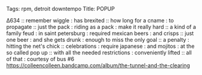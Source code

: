 Tags: rpm, detroit downtempo
Title: POPUP 
  
∆634 :: remember wiggle : has brexited :: how long for a cname : to propagate :: just the pack : riding as a pack : make it really hard :: a kind of a family feud : in saint petersburg : required mexican beers : and crisps :: just one beer : and she gets drunk : enough to miss the only goal :: a penalty : hitting the net's chick :: celebrations : require japanese : and mojitos : at the so called pop up :: with all the needed restrictions : conveniently lifted :: all of that : courtesy of bus #6
<https://colleencolleen.bandcamp.com/album/the-tunnel-and-the-clearing>  
